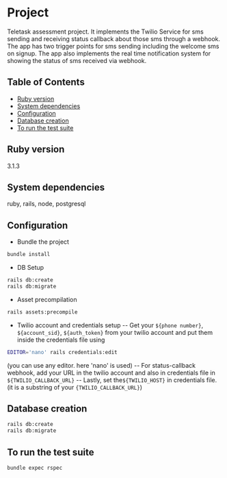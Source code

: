 # Project

Teletask assessment project. It implements the Twilio Service for sms sending and receiving status callback about those sms through a webhook. The app has two trigger points for sms sending including the welcome sms on signup. The app also implements the real time notification system for showing the status of sms received via webhook.

## Table of Contents
- [Ruby version](#ruby-version)
- [System dependencies](#system-dependencies)
- [Configuration](#configuration)
- [Database creation](#database-creation)
- [To run the test suite](#how-to-run-the-test-suite)

## Ruby version

3.1.3

## System dependencies

ruby, rails, node, postgresql

## Configuration

- Bundle the project
```sh
bundle install
```
- DB Setup
```sh
rails db:create
rails db:migrate
```

- Asset precompilation
```sh
rails assets:precompile
```
- Twilio account and credentials setup
-- Get your `${phone number}`, `${account_sid}`, `${auth_token}` from your twilio account and put them inside the credentials file using
```sh
EDITOR='nano' rails credentials:edit
```
(you can use any editor. here 'nano' is used)
-- For status-callback webhook, add your URL in the twilio account and also in credentials file in `${TWILIO_CALLBACK_URL}`
-- Lastly, set the`${TWILIO_HOST}` in credentials file. (it is a substring of your `{TWILIO_CALLBACK_URL}`)

## Database creation

```sh
rails db:create
rails db:migrate
```

## To run the test suite

```sh
bundle expec rspec 
```
